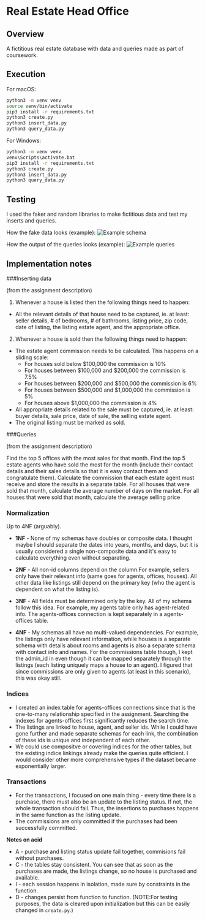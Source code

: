 # Real Estate Head Office
## Overview

A fictitious real estate database with data and queries made as part of coursework. 

## Execution

For macOS:
```bash
python3 -m venv venv
source venv/bin/activate
pip3 install -r requirements.txt
python3 create.py
python3 insert_data.py
python3 query_data.py
```

For Windows:

```cmd
python3 -m venv venv
venv\Scripts\activate.bat
pip3 install -r requirements.txt
python3 create.py
python3 insert_data.py
python3 query_data.py
```
## Testing

I used the faker and random libraries to make fictitious data and test my inserts
and queries. 

How the fake data looks (example):
![Example schema](Schema.png)

How the output of the queries looks (example):
![Example queries](Outputs.png)

## Implementation notes


###Inserting data

(from the assignment description)

1. Whenever a house is listed then the following things need to happen:
  - All the relevant details of that house need to be captured, ie. at least: seller details, # of bedrooms, # of bathrooms, listing price, zip code, date of listing, the listing estate agent, and the appropriate office.
2. Whenever a house is sold then the following things need to happen:
  - The estate agent commission needs to be calculated. This happens on a sliding scale:
      - For houses sold below $100,000 the commission is 10%
      - For houses between $100,000 and $200,000 the commission is 7.5%
      - For houses between $200,000 and $500,000 the commission is 6%
      - For houses between $500,000 and $1,000,000 the commission is 5%
      - For houses above $1,000,000 the commission is 4%
  - All appropriate details related to the sale must be captured, ie. at least: buyer details, sale price, date of sale, the selling estate agent.
  - The original listing must be marked as sold.

###Queries

(from the assignment description)

Find the top 5 offices with the most sales for that month.
Find the top 5 estate agents who have sold the most for the month (include their contact details and their sales details so that it is easy contact them and congratulate them).
Calculate the commission that each estate agent must receive and store the results in a separate table.
For all houses that were sold that month, calculate the average number of days on the market.
For all houses that were sold that month, calculate the average selling price


### Normalization

Up to 4NF (arguably).

- **1NF** - None of my schemas have doubles or composite data. I thought maybe I
should separate the dates into years, months, and days, but it is usually 
considered a single non-composite data and it's easy to calculate everything 
even without separating.

- **2NF** - All non-id columns depend on the column.For example, sellers only 
have their relevant info (same goes for agents, offices, houses). All other data
like listings still depend on the primary key (who the agent is dependent on 
what the listing is).

- **3NF** - All fields must be determined only by the key. All of my schema 
follow this idea. For example, my agents table only has agent-related info. The
agents-offices connection is kept separately in a agents-offices table.

- **4NF** - My schemas all have no multi-valued dependencies.
For example,  the listings only have relevant information, while houses is a 
separate schema with details about rooms and agents is also a separate schema
with contact info and names. For the commissions table though, I kept the admin_id
in even though it can be mapped separately through the listings (each listing
uniquely maps a house to an agent). I figured that since commissions are only
given to agents (at least in this scenario), this was okay still.

### Indices

- I created an index table for agents-offices connections since that is the 
one-to-many relationship specified in the assignment. Searching the indexes
for agents-offices first significantly reduces the search time.
- The listings are linked to house, agent, and seller ids. While I could have 
gone further and made separate schemas for each link, the combination of these ids
is unique and independent of each other. 
- We could use compositve or covering indices for the other tables, but the existing
indice linkings already make the queries quite efficient. I would consider other 
more comprehensive types if the dataset became exponentially larger.

### Transactions

- For the transactions, I focused on one main thing - every time there is a purchase,
there must also be an update to the listing status. If not, the whole transaction 
should fail. Thus, the insertions to purchases happens in the same function as the
listing update.
- The commissions are only committed if the purchases had been successfully committed.


**Notes on acid**
- A - purchase and listing status update fail together, commisions fail without 
purchases.
- C - the tables stay consistent. You can see that as soon as the purchases are 
made, the listings change, so no house is purchased and available. 
- I - each session happens in isolation, made sure by constraints in the function.
- D - changes persist from function to function. (NOTE:For testing purposes, 
the data is cleared upon initialization but this can be easily changed 
in `create.py`.)
